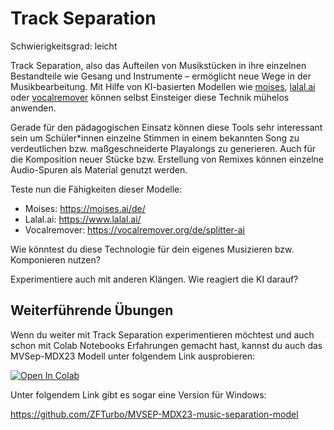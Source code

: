 # Track Separation

Schwierigkeitsgrad: leicht

Track Separation, also das Aufteilen von Musikstücken in ihre einzelnen Bestandteile wie Gesang und Instrumente – ermöglicht neue Wege in der Musikbearbeitung. Mit Hilfe von KI-basierten Modellen wie [moises](https://moises.ai/de/), [lalal.ai](https://www.lalal.ai/) oder [vocalremover](https://vocalremover.org/de/splitter-ai) können selbst Einsteiger diese Technik mühelos anwenden.

Gerade für den pädagogischen Einsatz können diese Tools sehr interessant sein um Schüler*innen einzelne Stimmen in einem bekannten Song zu verdeutlichen bzw. maßgeschneiderte Playalongs zu generieren. Auch für die Komposition neuer Stücke bzw. Erstellung von Remixes können einzelne Audio-Spuren als Material genutzt werden.

Teste nun die Fähigkeiten dieser Modelle:
- Moises: https://moises.ai/de/
- Lalal.ai: https://www.lalal.ai/
- Vocalremover: https://vocalremover.org/de/splitter-ai

Wie könntest du diese Technologie für dein eigenes Musizieren bzw. Komponieren nutzen?

Experimentiere auch mit anderen Klängen. Wie reagiert die KI darauf?

## Weiterführende Übungen
Wenn du weiter mit Track Separation experimentieren möchtest und auch schon mit Colab Notebooks Erfahrungen gemacht hast, kannst du auch das MVSep-MDX23 Modell unter folgendem Link ausprobieren:

[![Open In Colab][colab-badge]][colab-notebook3]

[colab-notebook3]: <https://colab.research.google.com/github/langMatthias/ai-intro/blob/main/exercises/easy/05 - Track Separation/MVSep_MDX23_Colab.ipynb>
[colab-badge]: <https://colab.research.google.com/assets/colab-badge.svg>


Unter folgendem Link gibt es sogar eine Version für Windows: 

https://github.com/ZFTurbo/MVSEP-MDX23-music-separation-model